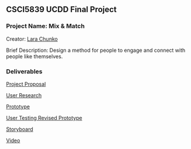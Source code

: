 ## CSCI5839 UCDD Final Project

### Project Name: Mix & Match

Creator: [Lara Chunko](Lara.Chunko@colorado.edu)

Brief Description: Design a method for people to engage and connect with people like themselves. 

### Deliverables

[Project Proposal](/CSCI5839_Project_Proposal.pdf)

[User Research](/CSCI5839_User_Research.pdf)

[Prototype](https://www.figma.com/proto/z4FdEA8tUYAzpjUWJNvkEk/UCDD-Mix-%26-Match-Prototype?node-id=30%3A1094&scaling=scale-down&page-id=0%3A1&starting-point-node-id=30%3A1094)

[User Testing Revised Prototype](/CSCI5839_User_Testing_Revised_Prototype.pdf)

[Storyboard](/CSCI5839_Storyboard.pdf)

[Video](https://drive.google.com/file/d/1dUYVcXLcu9Kp_PCjj1gIvAOpW0fB-uZk/view)
